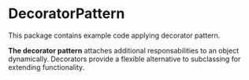 # DecoratorPattern

This package contains example code applying decorator pattern.

**The decorator pattern** attaches additional responsabilities to an object dynamically. Decorators provide a flexible alternative to subclassing for extending functionality. 

